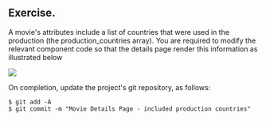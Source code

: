 ## Exercise.

A movie's attributes include a list of countries that were used in the production (the production_countries array). You are required to modify the relevant component code so that the details page render this information as illustrated below

![][exercise]

On completion, update the project's git repository, as follows:
~~~ 
$ git add -A
$ git commit -m "Movie Details Page - included production countries"
~~~

[exercise]: ./img/exercise.png



